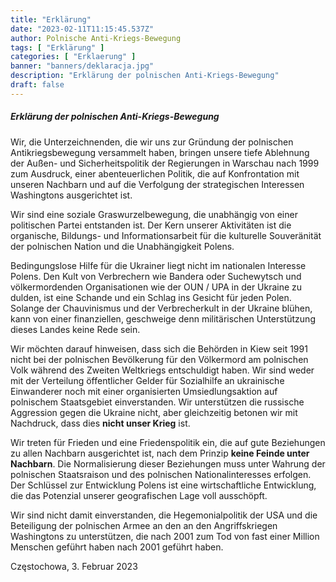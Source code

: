 ```yaml
---
title: "Erklärung"
date: "2023-02-11T11:15:45.537Z"
author: Polnische Anti-Kriegs-Bewegung
tags: [ "Erklärung" ]
categories: [ "Erklaerung" ]
banner: "banners/deklaracja.jpg"
description: "Erklärung der polnischen Anti-Kriegs-Bewegung"
draft: false
---
```


##### Erklärung der polnischen Anti-Kriegs-Bewegung


Wir, die Unterzeichnenden, die wir uns zur Gründung der polnischen Antikriegsbewegung versammelt haben, bringen unsere tiefe Ablehnung der Außen- und Sicherheitspolitik der Regierungen in Warschau nach 1999 zum Ausdruck, einer abenteuerlichen Politik, die auf Konfrontation mit unseren Nachbarn und auf die Verfolgung der strategischen Interessen Washingtons ausgerichtet ist.


Wir sind eine soziale Graswurzelbewegung, die unabhängig von einer politischen Partei entstanden ist. Der Kern unserer Aktivitäten ist die organische, Bildungs- und Informationsarbeit für die kulturelle Souveränität der polnischen Nation und die Unabhängigkeit Polens.


Bedingungslose Hilfe für die Ukrainer liegt nicht im nationalen Interesse Polens.
Den Kult von Verbrechern wie Bandera oder Suchewytsch und völkermordenden Organisationen wie der OUN / UPA in der Ukraine zu dulden, ist eine Schande und ein Schlag ins Gesicht für jeden Polen. Solange der Chauvinismus und der Verbrecherkult in der Ukraine blühen, kann von einer finanziellen, geschweige denn militärischen Unterstützung dieses Landes keine Rede sein.


Wir möchten darauf hinweisen, dass sich die Behörden in Kiew seit 1991 nicht bei der polnischen Bevölkerung für den Völkermord am polnischen Volk während des Zweiten Weltkriegs entschuldigt haben. Wir sind weder mit der Verteilung öffentlicher Gelder für Sozialhilfe an ukrainische Einwanderer noch mit einer organisierten Umsiedlungsaktion auf polnischem Staatsgebiet einverstanden. Wir unterstützen die russische Aggression gegen die Ukraine nicht, aber gleichzeitig betonen wir mit Nachdruck, dass dies __nicht unser Krieg__ ist.


Wir treten für Frieden und eine Friedenspolitik ein, die auf gute Beziehungen zu allen Nachbarn ausgerichtet ist, nach dem Prinzip __keine Feinde unter Nachbarn__. Die Normalisierung dieser Beziehungen muss unter Wahrung der polnischen Staatsraison und des polnischen Nationalinteresses erfolgen. Der Schlüssel zur Entwicklung Polens ist eine wirtschaftliche Entwicklung, die das Potenzial unserer geografischen Lage voll ausschöpft.


Wir sind nicht damit einverstanden, die Hegemonialpolitik der USA und die Beteiligung der polnischen Armee an den an den Angriffskriegen Washingtons zu unterstützen, die nach 2001 zum Tod von fast einer Million Menschen geführt haben nach 2001 geführt haben.


Częstochowa, 3. Februar 2023